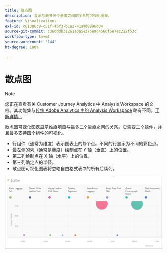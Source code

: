 ```yaml
---
title: 散点图
description: 显示与最多三个量度之间的关系的可视化图表。
feature: Visualizations
exl-id: c01386c9-c51f-46f3-b1a2-41a8d8996d04
source-git-commit: c36dddb31261a3a5e37be9c4566f5e7ec212f53c
workflow-type: tm+mt
source-wordcount: '144'
ht-degree: 100%

---
```


# 散点图

>[!NOTE]
>
>您正在查看有关 Customer Journey Analytics 中 Analysis Workspace 的文档。其功能集与[传统 Adobe Analytics 中的 Analysis Workspace](https://experienceleague.adobe.com/docs/analytics/analyze/analysis-workspace/home.html?lang=zh-Hans) 略有不同。[了解详情...](/help/getting-started/cja-aa.md)

散点图可视化图表显示维度项目与最多三个量度之间的关系。它需要三个组件，并且最多支持四个组件的可视化。

* 行组件（通常为维度）表示图表上的每个点。不同的行显示为不同的彩色点。
* 最左侧的列（通常是量度）绘制点在 Y 轴（垂直）上的位置。
* 第二列绘制点在 X 轴（水平）上的位置。
* 第三列确定点的半径。
* 散点图可视化图表将忽略自由格式表中的所有后续列。

![散点图](assets/scatter.png)
